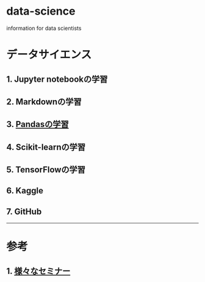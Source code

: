 # data-science
information for data scientists
# データサイエンス
## 1. Jupyter notebookの学習
## 2. Markdownの学習
## 3. [Pandasの学習](Pandasの学習.md)
## 4. Scikit-learnの学習
## 5. TensorFlowの学習
## 6. Kaggle
## 7. GitHub

---
# 参考
## 1. [様々なセミナー](様々なセミナー.md)
